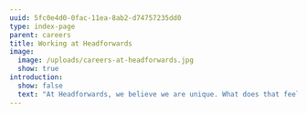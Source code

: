 ```yaml
---
uuid: 5fc0e4d0-0fac-11ea-8ab2-d74757235dd0
type: index-page
parent: careers
title: Working at Headforwards
image:
  image: /uploads/careers-at-headforwards.jpg
  show: true
introduction:
  show: false
  text: "At Headforwards, we believe we are unique. What does that feel like?"
---
```


